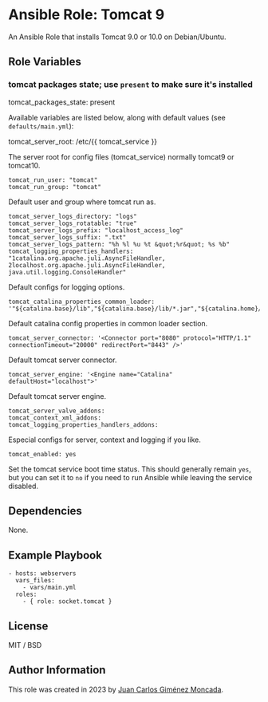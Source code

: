 # Ansible Role: Tomcat 9

An Ansible Role that installs Tomcat 9.0 or 10.0 on Debian/Ubuntu.

## Role Variables

### tomcat packages state; use `present` to make sure it's installed

tomcat_packages_state: present

Available variables are listed below, along with default values (see `defaults/main.yml`):

tomcat_server_root: /etc/{{ tomcat_service }}

The server root for config files (tomcat_service) normally tomcat9 or tomcat10.

    tomcat_run_user: "tomcat"
    tomcat_run_group: "tomcat"

Default user and group where tomcat run as.

    tomcat_server_logs_directory: "logs"
    tomcat_server_logs_rotatable: "true"
    tomcat_server_logs_prefix: "localhost_access_log"
    tomcat_server_logs_suffix: ".txt"
    tomcat_server_logs_pattern: "%h %l %u %t &quot;%r&quot; %s %b"
    tomcat_logging_properties_handlers: "1catalina.org.apache.juli.AsyncFileHandler, 2localhost.org.apache.juli.AsyncFileHandler, java.util.logging.ConsoleHandler"

Default configs for logging options.

    tomcat_catalina_properties_common_loader: '"${catalina.base}/lib","${catalina.base}/lib/*.jar","${catalina.home}/lib","${catalina.home}/lib/*.jar"'

Default catalina config properties in common loader section.

    tomcat_server_connector: '<Connector port="8080" protocol="HTTP/1.1" connectionTimeout="20000" redirectPort="8443" />'

Default tomcat server connector.

    tomcat_server_engine: '<Engine name="Catalina" defaultHost="localhost">'

Default tomcat server engine.

    tomcat_server_valve_addons:
    tomcat_context_xml_addons:
    tomcat_logging_properties_handlers_addons:

Especial configs for server, context and logging if you like.

    tomcat_enabled: yes

Set the tomcat service boot time status. This should generally remain `yes`, but you can set it to `no` if you need to run Ansible while leaving the service disabled.

## Dependencies

None.

## Example Playbook

    - hosts: webservers
      vars_files:
        - vars/main.yml
      roles:
        - { role: socket.tomcat }

## License

MIT / BSD

## Author Information

This role was created in 2023 by [Juan Carlos Giménez Moncada](https://www.opensocket.es/).
